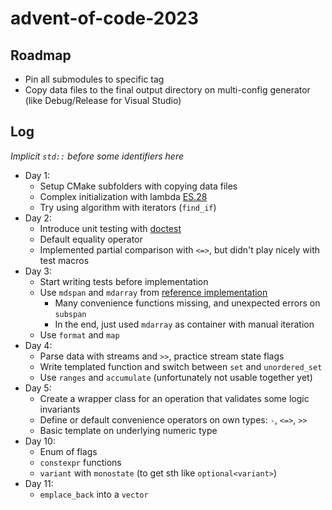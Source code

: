 # advent-of-code-2023

## Roadmap

- Pin all submodules to specific tag
- Copy data files to the final output directory on multi-config generator (like Debug/Release for Visual Studio)

## Log

_Implicit `std::` before some identifiers here_

- Day 1:
  - Setup CMake subfolders with copying data files
  - Complex initialization with lambda [ES.28](http://isocpp.github.io/CppCoreGuidelines/CppCoreGuidelines#Res-lambda-init)
  - Try using algorithm with iterators (`find_if`)
- Day 2:
  - Introduce unit testing with [doctest](https://github.com/doctest/doctest)
  - Default equality operator
  - Implemented partial comparison with `<=>`, but didn't play nicely with test macros
- Day 3:
  - Start writing tests before implementation
  - Use `mdspan` and `mdarray` from [reference implementation](https://github.com/kokkos/mdspan)
    - Many convenience functions missing, and unexpected errors on `subspan`
    - In the end, just used `mdarray` as container with manual iteration
  - Use `format` and `map`
- Day 4:
  - Parse data with streams and `>>`, practice stream state flags
  - Write templated function and switch between `set` and `unordered_set`
  - Use `ranges` and `accumulate` (unfortunately not usable together yet)
- Day 5:
  - Create a wrapper class for an operation that validates some logic invariants
  - Define or default convenience operators on own types: `-`, `<=>`, `>>`
  - Basic template on underlying numeric type
- Day 10:
  - Enum of flags
  - `constexpr` functions
  - `variant` with `monostate` (to get sth like `optional<variant>`)
- Day 11:
  - `emplace_back` into a `vector`


